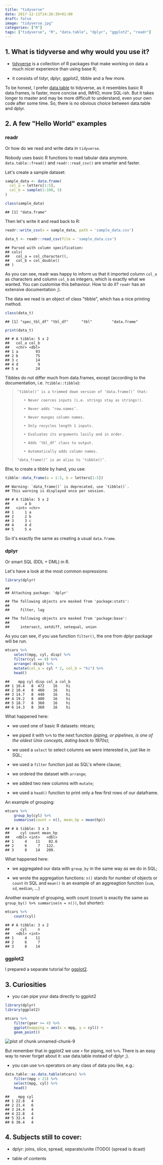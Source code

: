 ```yaml
---
title: "tidyverse"
date: 2017-12-11T14:26:39+01:00
draft: false
image: "tidyverse.jpg"
categories: ["R"]
tags: ["tidyverse", "R", "data.table", "dplyr", "ggplot2", "readr"]
---
```







## 1. What is tidyverse and why would you use it? 

* [tidyverse](https://www.tidyverse.org/) is a collection of R packages that make working on data a much nicer experience than using base R;

* it consists of tidyr, dplyr, ggplot2, tibble and a few more.

To be honest, I prefer [data.table](http://tomis9.com/data.table) to tidyverse, as it resembles basic R data.frames, is faster, more concise and, IMHO, more SQL-ish. But it takes longer to master and may be more difficult to understand, even your own code after some time. So, there is no obvious choice between data.table and dplyr.

## 2. A few "Hello World" examples 

### readr 

Or how do we read and write data in `tidyverse`.

Nobody uses basic R functions to read tabular data anymore. `data.table::fread()` and `readr::read_csv()` are smarter and faster.

Let's create a sample dataset:


```r
sample_data <- data.frame(
  col_a = letters[1:5],
  col_b = sample(1:100, 5)
)

class(sample_data)
```

```
## [1] "data.frame"
```

Then let's write it and read back to R:

```r
readr::write_csv(x = sample_data, path = 'sample_data.csv')

data_t <- readr::read_csv(file = 'sample_data.csv')
```

```
## Parsed with column specification:
## cols(
##   col_a = col_character(),
##   col_b = col_double()
## )
```

As you can see, readr was happy to inform us that it imported column `col_a` as characters and column `col_b` as integers, which is exactly what we wanted. You can customise this behaviour. How to do it? `readr` has an extensive documentation ;).

The data we read is an object of class "tibble", which has a nice printing method.

```r
class(data_t)
```

```
## [1] "spec_tbl_df" "tbl_df"      "tbl"         "data.frame"
```

```r
print(data_t)
```

```
## # A tibble: 5 x 2
##   col_a col_b
##   <chr> <dbl>
## 1 a        93
## 2 b        75
## 3 c        14
## 4 d         9
## 5 e        24
```
Tibbles do not differ much from data.frames, except (according to the documentation, i.e. `?tibble::tibble`):

>     ‘tibble()’ is a trimmed down version of ‘data.frame()’ that:
>
>        • Never coerces inputs (i.e. strings stay as strings!).
>
>        • Never adds ‘row.names’.
>
>        • Never munges column names.
>
>        • Only recycles length 1 inputs.
>
>        • Evaluates its arguments lazily and in order.
>
>        • Adds ‘tbl_df’ class to output.
>
>        • Automatically adds column names.
>
>     ‘data_frame()’ is an alias to ‘tibble()’.

Btw, to create a tibble by hand, you use:


```r
tibble::data_frame(a = 1:5, b = letters[1:5])
```

```
## Warning: `data_frame()` is deprecated, use `tibble()`.
## This warning is displayed once per session.
```

```
## # A tibble: 5 x 2
##       a b    
##   <int> <chr>
## 1     1 a    
## 2     2 b    
## 3     3 c    
## 4     4 d    
## 5     5 e
```
So it's exactly the same as creating a usual `data.frame`.


### dplyr 

Or smart SQL (DDL + DML) in R.

Let's have a look at the most common expressions:

```r
library(dplyr)
```

```
## 
## Attaching package: 'dplyr'
```

```
## The following objects are masked from 'package:stats':
## 
##     filter, lag
```

```
## The following objects are masked from 'package:base':
## 
##     intersect, setdiff, setequal, union
```
As you can see, if you use function `filter()`, the one from dplyr package will be run.


```r
mtcars %>% 
    select(mpg, cyl, disp) %>% 
    filter(cyl == 8) %>% 
    arrange(-disp) %>%
    mutate(col_a = cyl * 2, col_b = "hi") %>%
    head()
```

```
##    mpg cyl disp col_a col_b
## 1 10.4   8  472    16    hi
## 2 10.4   8  460    16    hi
## 3 14.7   8  440    16    hi
## 4 19.2   8  400    16    hi
## 5 18.7   8  360    16    hi
## 6 14.3   8  360    16    hi
```

What happened here:

* we used one of basic R datasets: mtcars;

* we piped it with `%>%` to the next function *(piping, or pipelines, is one of the oldest Unix concepts, dating back to 1970s)*;

* we used a `select` to select columns we were interested in, just like in SQL;

* we used a `filter` function just as SQL's where clause;

* we ordered the dataset with `arrange`;

* we added two new columns with `mutate`;

* we used a `head()` function to print only a few first rows of our dataframe.

An example of grouping:


```r
mtcars %>% 
    group_by(cyl) %>% 
    summarise(count = n(), mean_hp = mean(hp))
```

```
## # A tibble: 3 x 3
##     cyl count mean_hp
##   <dbl> <int>   <dbl>
## 1     4    11    82.6
## 2     6     7   122. 
## 3     8    14   209.
```

What happened here:

* we aggregated our data with `group_by` in the same way as we do in SQL;

* we wrote the aggregation functions: `n()` stands for number of objects or `count` in SQL and `mean()` is an example of an aggreagtion function (`sum`, `sd`, `median`, ...)

Another example of grouping, woth count (count is exactly the same as `group_by() %>% summarise(n = n())`, but shorter):


```r
mtcars %>% 
    count(cyl)
```

```
## # A tibble: 3 x 2
##     cyl     n
##   <dbl> <int>
## 1     4    11
## 2     6     7
## 3     8    14
```

### ggplot2 

I prepared a separate tutorial for [ggplot2](http://tomis9.com/ggplot2).

## 3. Curiosities 

* you can pipe your data directly to ggplot2


```r
library(dplyr)
library(ggplot2)

mtcars %>% 
    filter(gear >= 4) %>% 
    ggplot(mapping = aes(x = mpg, y = cyl)) + 
    geom_point()
```

![plot of chunk unnamed-chunk-9](./articles/figures/tidyverse/unnamed-chunk-9-1.png)

But remember that in ggplot2 we use `+` for piping, not `%>%`. There is an easy way to never forget about it: use data.table instead of dplyr ;).

* you can use `%>%` operators on any class of data you like, e.g.:


```r
data.table::as.data.table(mtcars) %>% 
    filter(mpg > 21) %>% 
    select(mpg, cyl) %>% 
    head()
```

```
##    mpg cyl
## 1 22.8   4
## 2 21.4   6
## 3 24.4   4
## 4 22.8   4
## 5 32.4   4
## 6 30.4   4
```

## 4. Subjects still to cover: 

* dplyr: joins, slice, spread, separate/unite (TODO) (spread is dcast)

* table of contents
